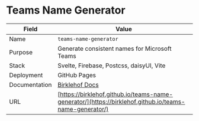 # Teams Name Generator

| Field         | Value                                                                                                  |
| ------------- | ------------------------------------------------------------------------------------------------------ |
| Name          | `teams-name-generator`                                                                                 |
| Purpose       | Generate consistent names for Microsoft Teams                                                          |
| Stack         | Svelte, Firebase, Postcss, daisyUI, Vite                                                               |
| Deployment    | GitHub Pages                                                                                           |
| Documentation | [Birklehof Docs](https://birklehof.github.io/docs/docs/category/teams-name-generator)                  |
| URL           | [https://birklehof.github.io/teams-name-generator/](https://birklehof.github.io/teams-name-generator/) |
